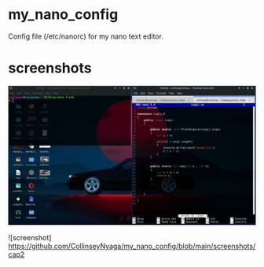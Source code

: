 # my_nano_config
Config file (/etc/nanorc) for my nano text editor.


# screenshots
![screenshot](https://github.com/CollinseyNyaga/my_nano_config/blob/main/screenshots/cap1)

![screenshot] https://github.com/CollinseyNyaga/my_nano_config/blob/main/screenshots/cap2
